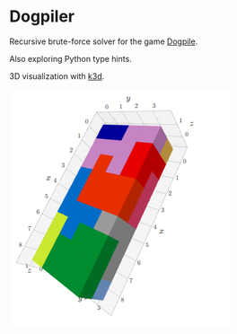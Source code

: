 # Dogpiler

Recursive brute-force solver for the game [Dogpile](https://www.brainwright.com/products/display/8310).

Also exploring Python type hints.

3D visualization with [k3d](https://github.com/K3D-tools/K3D-jupyter).

![Screenshot](media/screenshots/s1.png)